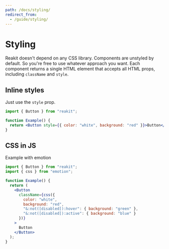 ```yaml
---
path: /docs/styling/
redirect_from:
  - /guide/styling/
---
```


# Styling

Reakit doesn't depend on any CSS library. Components are unstyled by default. So you're free to use whatever approach you want. Each component returns a single HTML element that accepts all HTML props, including `className` and `style`.

<carbon-ad></carbon-ad>

## Inline styles

Just use the `style` prop.

```jsx
import { Button } from "reakit";

function Example() {
  return <Button style={{ color: "white", background: "red" }}>Button</Button>;
}
```

## CSS in JS

Example with emotion

```jsx
import { Button } from "reakit";
import { css } from "emotion";

function Example() {
  return (
    <Button
      className={css({
        color: "white",
        background: "red",
        "&:not([disabled]):hover": { background: "green" },
        "&:not([disabled]):active": { background: "blue" }
      })}
    >
      Button
    </Button>
  );
}
```